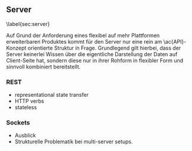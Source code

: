 ## Server
\label{sec:server}

Auf Grund der Anforderung eines flexibel auf mehr Plattformen erweiterbaren Produktes kommt für den Server nur eine rein am \ac{API}-Konzept orientierte Struktur in Frage. Grundlegend gilt hierbei, dass der Server keinerlei Wissen über die eigentliche Darstellung der Daten auf Client-Seite hat, sondern diese nur in ihrer Rohform in flexibler Form und sinnvoll kombiniert bereitstellt. 




### REST

  * representational state transfer
  * HTTP verbs
  * stateless


### Sockets

  * Ausblick
  * Strukturelle Problematik bei multi-server setups.



